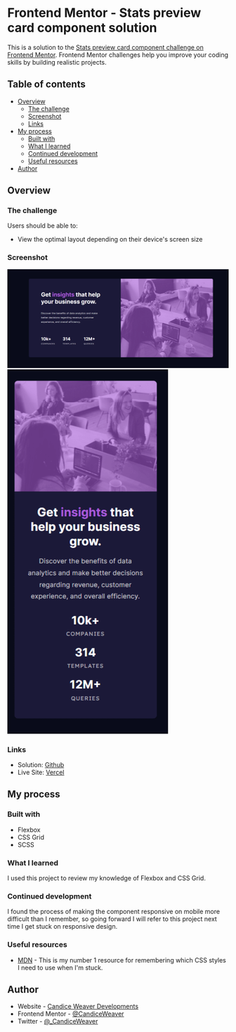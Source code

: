 # Frontend Mentor - Stats preview card component solution

This is a solution to the [Stats preview card component challenge on Frontend Mentor](https://www.frontendmentor.io/challenges/stats-preview-card-component-8JqbgoU62). Frontend Mentor challenges help you improve your coding skills by building realistic projects.

## Table of contents

- [Overview](#overview)
  - [The challenge](#the-challenge)
  - [Screenshot](#screenshot)
  - [Links](#links)
- [My process](#my-process)
  - [Built with](#built-with)
  - [What I learned](#what-i-learned)
  - [Continued development](#continued-development)
  - [Useful resources](#useful-resources)
- [Author](#author)

## Overview

### The challenge

Users should be able to:

- View the optimal layout depending on their device's screen size

### Screenshot

![Desktop version](https://raw.githubusercontent.com/CandiceWeaver/stats-preview-card-component/main/images/Stats-preview-card-component-Desktop.png)
![Mobile version](https://raw.githubusercontent.com/CandiceWeaver/stats-preview-card-component/main/images/Stats-preview-card-component-mobile.png)

### Links

- Solution: [Github](https://github.com/CandiceWeaver/stats-preview-card-component)
- Live Site: [Vercel](https://stats-preview-card-component-olive.vercel.app/)

## My process

### Built with

- Flexbox
- CSS Grid
- SCSS

### What I learned

I used this project to review my knowledge of Flexbox and CSS Grid.

### Continued development

I found the process of making the component responsive on mobile more difficult than I remember, so going forward I will refer to this project next time I get stuck on responsive design.

### Useful resources

- [MDN](https://developer.mozilla.org/en-US/) - This is my number 1 resource for remembering which CSS styles I need to use when I'm stuck.

## Author

- Website - [Candice Weaver Developments](https://www.candiceweaver.dev)
- Frontend Mentor - [@CandiceWeaver](https://www.frontendmentor.io/profile/CandiceWeaver)
- Twitter - [@\_CandiceWeaver](https://www.twitter.com/_CandiceWeaver)
